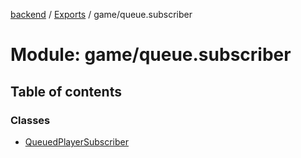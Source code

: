 [backend](../README.md) / [Exports](../modules.md) / game/queue.subscriber

# Module: game/queue.subscriber

## Table of contents

### Classes

- [QueuedPlayerSubscriber](../classes/game_queue_subscriber.QueuedPlayerSubscriber.md)
